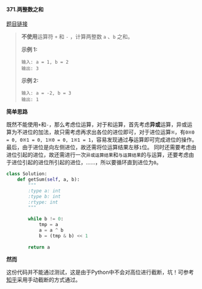 #### 371.两整数之和
[题目链接](https://leetcode-cn.com/problems/sum-of-two-integers/)
> **不使用**运算符 `+` 和 `-` ，计算两整数 `a` 、`b` 之和。
>
> **示例 1:**
>
> ```
> 输入: a = 1, b = 2
> 输出: 3
> ```
>
> **示例 2:**
>
> ```
> 输入: a = -2, b = 3
> 输出: 1
> ```

**简单思路**

既然不能使用```+```和```-```，那么考虑位运算，对于和运算，首先考虑**异或**运算，异或运算为不进位的加法，故只需考虑再求出各位的进位即可，对于进位运算```※```，有```0※0 = 0, 0※1 = 0, 1※0 = 0, 1※1 = 1```，容易发现通过**与**运算即可完成进位的操作。最后，由于进位是向左侧进位，故还需将位运算结果左移```1```位。 同时还需要考虑由进位引起的进位，故还需进行一次```异或运算结果```和```与运算结果```的与运算，还要考虑由于进位引起的进位所引起的进位，......，所以要循环直到进位为```0```。

```python
class Solution:
    def getSum(self, a, b):
        """
        :type a: int
        :type b: int
        :rtype: int
        """
                 
        while b != 0:
            tmp = a
            a = a ^ b
            b = (tmp & b) << 1
        
        return a
```

**然而**

这份代码并不能通过测试，这是由于Python中不会对高位进行截断，坑！可参考[知乎](https://zhuanlan.zhihu.com/p/49104244)采用手动截断的方式通过。
